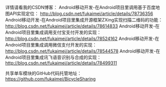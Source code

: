 详情请看我的CSDN博客：
Android移动开发-在Android项目里调用基于百度地图API实现定位：
http://blog.csdn.net/fukaimei/article/details/78736356
Android移动开发-在Android项目里集成开源框架ZXing实现扫描二维码的功能：
http://blog.csdn.net/fukaimei/article/details/78614833
Android移动开发-在Android项目里集成调用支付宝支付开发的实现：
http://blog.csdn.net/fukaimei/article/details/78524162
Android移动开发-在Android项目里集成调用微信支付开发的实现：
http://blog.csdn.net/fukaimei/article/details/78544578
Android移动开发-在Android项目里集成讯飞语音识别与合成的实现：
http://blog.csdn.net/fukaimei/article/details/78499311

共享单车模块的GitHub代码托管地址：
https://github.com/fukaimei/BicycleSharing
